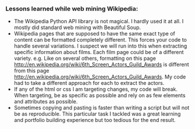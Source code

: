 ### Lessons learned while web mining Wikipedia:
+ The Wikipedia Python API library is not magical. I hardly used it at all. I mostly did standard web mining with Beautiful Soup.
+ Wikipedia pages that are supposed to have the same exact type of content can be formatted completely different. This forces your code to handle several variations. I suspect we will run into this when extracting specific information about films. Each film page could be of a different variety. e.g. Like on several others, formatting on this page http://en.wikipedia.org/wiki/6th_Screen_Actors_Guild_Awards is different from this page http://en.wikipedia.org/wiki/6th_Screen_Actors_Guild_Awards. My code had to take a different approach for each to extract the actors.
+ If any of the html or css I am targeting changes, my code will break. When targeting, be as specific as possible and rely on as few elements and attributes as possible.
+ Sometimes copying and pasting is faster than writing a script but will not be as reproducible. This particular task I tackled was a great learning and portfolio building experience but too tedious for the end result.
